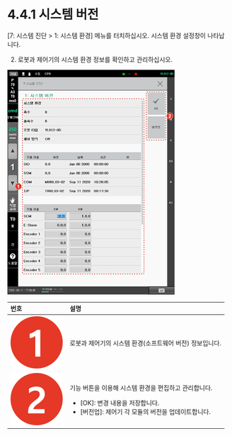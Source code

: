 # 4.4.1 시스템 버전

\[7: 시스템 진단 &gt; 1: 시스템 환경\] 메뉴를 터치하십시오. 시스템 환경 설정창이 나타납니다.

2.	로봇과 제어기의 시스템 환경 정보를 확인하고 관리하십시오.

![](../../../.gitbook/assets/image%20%28134%29.png)

<table>
  <thead>
    <tr>
      <th style="text-align:left">&#xBC88;&#xD638;</th>
      <th style="text-align:left">&#xC124;&#xBA85;</th>
    </tr>
  </thead>
  <tbody>
    <tr>
      <td style="text-align:left">
        <img src="../../../.gitbook/assets/c1.png" alt/>
      </td>
      <td style="text-align:left">&#xB85C;&#xBD07;&#xACFC; &#xC81C;&#xC5B4;&#xAE30;&#xC758; &#xC2DC;&#xC2A4;&#xD15C;
        &#xD658;&#xACBD;(&#xC18C;&#xD504;&#xD2B8;&#xC6E8;&#xC5B4; &#xBC84;&#xC804;)
        &#xC815;&#xBCF4;&#xC785;&#xB2C8;&#xB2E4;.</td>
    </tr>
    <tr>
      <td style="text-align:left">
        <img src="../../../.gitbook/assets/c2.png" alt/>
      </td>
      <td style="text-align:left">
        <p>&#xAE30;&#xB2A5; &#xBC84;&#xD2BC;&#xC744; &#xC774;&#xC6A9;&#xD574; &#xC2DC;&#xC2A4;&#xD15C;
          &#xD658;&#xACBD;&#xC744; &#xD3B8;&#xC9D1;&#xD558;&#xACE0; &#xAD00;&#xB9AC;&#xD569;&#xB2C8;&#xB2E4;.</p>
        <ul>
          <li>[OK]: &#xBCC0;&#xACBD; &#xB0B4;&#xC6A9;&#xC744; &#xC800;&#xC7A5;&#xD569;&#xB2C8;&#xB2E4;.</li>
          <li>[&#xBC84;&#xC804;&#xC5C5;]: &#xC81C;&#xC5B4;&#xAE30; &#xAC01; &#xBAA8;&#xB4C8;&#xC758;
            &#xBC84;&#xC804;&#xC744; &#xC5C5;&#xB370;&#xC774;&#xD2B8;&#xD569;&#xB2C8;&#xB2E4;.</li>
        </ul>
      </td>
    </tr>
  </tbody>
</table>

